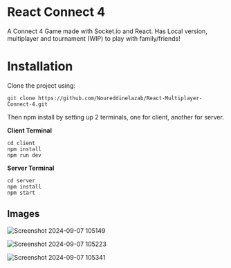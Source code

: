 
# React Connect 4

A Connect 4 Game made with Socket.io and React. Has Local version, multiplayer and tournament (WIP) to play with family/friends!


# Installation

Clone the project using:
```
git clone https://github.com/Noureddinelazab/React-Multiplayer-Connect-4.git
```

Then npm install by setting up 2 terminals, one for client, another for server.

**Client Terminal**
```
cd client
npm install
npm run dev
```

**Server Terminal**
```
cd server
npm install
npm start
```
## Images

![Screenshot 2024-09-07 105149](https://github.com/user-attachments/assets/47e104d5-c919-4b09-b912-3e20dad04fbd)

![Screenshot 2024-09-07 105223](https://github.com/user-attachments/assets/b77258db-0a70-4fc1-9286-37fdeb8f22ec)

![Screenshot 2024-09-07 105341](https://github.com/user-attachments/assets/90817733-b4ae-4166-8c1b-d512fb4a0f7e)
